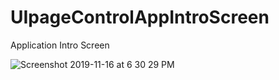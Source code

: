 # UIpageControlAppIntroScreen
Application Intro Screen 

![Screenshot 2019-11-16 at 6 30 29 PM](https://user-images.githubusercontent.com/38103919/68993545-59f0d880-089f-11ea-8486-c38f719bae13.png)
